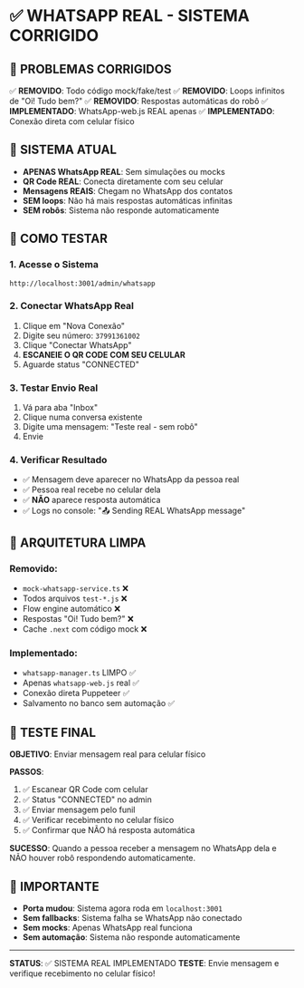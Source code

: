 # ✅ WHATSAPP REAL - SISTEMA CORRIGIDO

## 🎯 PROBLEMAS CORRIGIDOS

✅ **REMOVIDO**: Todo código mock/fake/test
✅ **REMOVIDO**: Loops infinitos de "Oi! Tudo bem?"
✅ **REMOVIDO**: Respostas automáticas do robô
✅ **IMPLEMENTADO**: WhatsApp-web.js REAL apenas
✅ **IMPLEMENTADO**: Conexão direta com celular físico

## 🚀 SISTEMA ATUAL

- **APENAS WhatsApp REAL**: Sem simulações ou mocks
- **QR Code REAL**: Conecta diretamente com seu celular
- **Mensagens REAIS**: Chegam no WhatsApp dos contatos
- **SEM loops**: Não há mais respostas automáticas infinitas
- **SEM robôs**: Sistema não responde automaticamente

## 📱 COMO TESTAR

### 1. Acesse o Sistema
```
http://localhost:3001/admin/whatsapp
```

### 2. Conectar WhatsApp Real
1. Clique em "Nova Conexão"
2. Digite seu número: `37991361002`
3. Clique "Conectar WhatsApp"
4. **ESCANEIE O QR CODE COM SEU CELULAR**
5. Aguarde status "CONNECTED"

### 3. Testar Envio Real
1. Vá para aba "Inbox"
2. Clique numa conversa existente
3. Digite uma mensagem: "Teste real - sem robô"
4. Envie

### 4. Verificar Resultado
- ✅ Mensagem deve aparecer no WhatsApp da pessoa real
- ✅ Pessoa real recebe no celular dela
- ✅ **NÃO** aparece resposta automática
- ✅ Logs no console: "📤 Sending REAL WhatsApp message"

## 🔧 ARQUITETURA LIMPA

### Removido:
- `mock-whatsapp-service.ts` ❌
- Todos arquivos `test-*.js` ❌
- Flow engine automático ❌
- Respostas "Oi! Tudo bem?" ❌
- Cache `.next` com código mock ❌

### Implementado:
- `whatsapp-manager.ts` LIMPO ✅
- Apenas `whatsapp-web.js` real ✅
- Conexão direta Puppeteer ✅
- Salvamento no banco sem automação ✅

## 🎯 TESTE FINAL

**OBJETIVO**: Enviar mensagem real para celular físico

**PASSOS**:
1. ✅ Escanear QR Code com celular
2. ✅ Status "CONNECTED" no admin
3. ✅ Enviar mensagem pelo funil
4. ✅ Verificar recebimento no celular físico
5. ✅ Confirmar que NÃO há resposta automática

**SUCESSO**: Quando a pessoa receber a mensagem no WhatsApp dela e NÃO houver robô respondendo automaticamente.

## 🚨 IMPORTANTE

- **Porta mudou**: Sistema agora roda em `localhost:3001`
- **Sem fallbacks**: Sistema falha se WhatsApp não conectado
- **Sem mocks**: Apenas WhatsApp real funciona
- **Sem automação**: Sistema não responde automaticamente

---

**STATUS**: ✅ SISTEMA REAL IMPLEMENTADO
**TESTE**: Envie mensagem e verifique recebimento no celular físico!